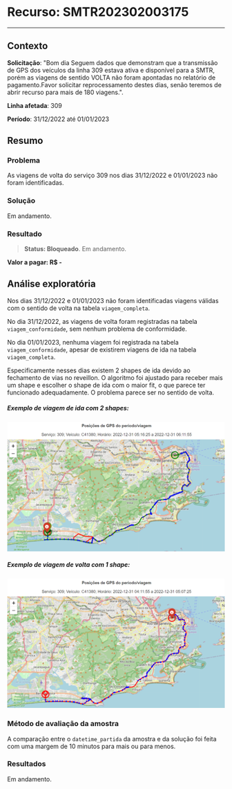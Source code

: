 # Recurso: SMTR202302003175

---

## Contexto

**Solicitação**: "Bom dia Seguem dados que demonstram que a transmissão de GPS dos veículos da linha 309 estava ativa e disponível para a SMTR, porém as viagens de sentido VOLTA não foram apontadas no relatório de pagamento.Favor solicitar reprocessamento destes dias, senão teremos de abrir recurso para mais de 180 viagens.".

**Linha afetada**: 309

**Período**: 31/12/2022 até 01/01/2023

## Resumo

### Problema

As viagens de volta do serviço 309 nos dias 31/12/2022 e 01/01/2023 não foram identificadas.



### Solução

Em andamento.

### Resultado

> **Status: Bloqueado**. Em andamento.

**Valor a pagar: R\$ -**


## Análise exploratória

Nos dias 31/12/2022 e 01/01/2023 não foram identificadas viagens válidas com o sentido de volta na tabela `viagem_completa`. 

No dia 31/12/2022, as viagens de volta foram registradas na tabela `viagem_conformidade`, sem nenhum problema de conformidade.

No dia 01/01/2023, nenhuma viagem foi registrada na tabela `viagem_conformidade`, apesar de existirem viagens de ida na tabela `viagem_completa`.


Especificamente nesses dias existem 2 shapes de ida devido ao fechamento de vias no reveillon. O algoritmo foi ajustado para receber mais um shape e escolher o shape de ida com o maior fit, o que parece ter funcionado adequadamente. O problema parece ser no sentido de volta. 



##### Exemplo de viagem de ida com 2 shapes:

<img src="./data/figures/viagem_ida_2_shapes.png" width="800">


##### Exemplo de viagem de volta com 1 shape:

<img src="./data/figures/viagem_volta.png" width="800">

### Método de avaliação da amostra

A comparação entre o `datetime_partida` da amostra e da solução foi feita com uma margem de 10 minutos para mais ou para menos.


### Resultados

Em andamento.